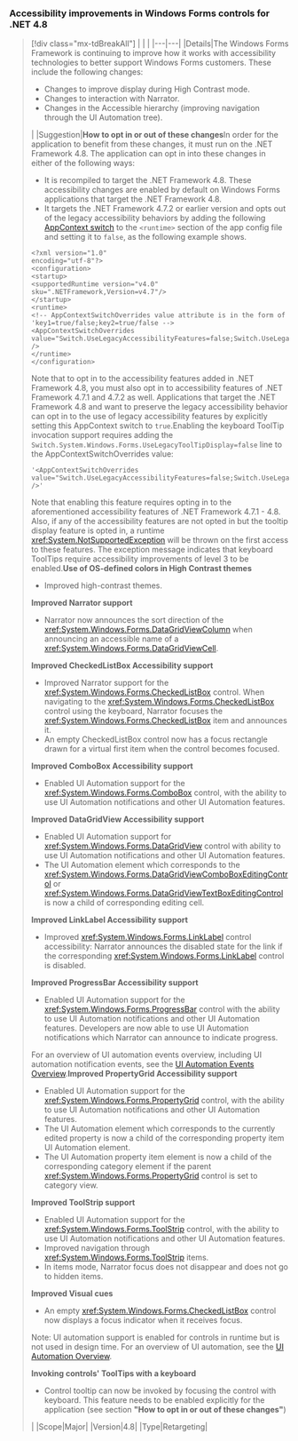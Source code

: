 ### Accessibility improvements in Windows Forms controls for .NET 4.8

> [!div class="mx-tdBreakAll"]
> |   |   |
> |---|---|
> |Details|The Windows Forms Framework is continuing to improve how it works with accessibility technologies to better support Windows Forms customers. These include the following changes:<ul><li>Changes to improve display during High Contrast mode.</li><li>Changes to interaction with Narrator.</li><li>Changes in the Accessible hierarchy (improving navigation through the UI Automation tree).</li></ul>|
> |Suggestion|<strong>How to opt in or out of these changes</strong>In order for the application to benefit from these changes, it must run on the .NET Framework 4.8. The application can opt in into these changes in either of the following ways:<ul><li>It is recompiled to target the .NET Framework 4.8. These accessibility changes are enabled by default on Windows Forms applications that target the .NET Framework 4.8.</li><li>It targets the .NET Framework 4.7.2 or earlier version and opts out of the legacy accessibility behaviors by adding the following [AppContext switch](https://docs.microsoft.com/dotnet/framework/configure-apps/file-schema/runtime/appcontextswitchoverrides-element) to the <code>&lt;runtime&gt;</code> section of the app config file and setting it to <code>false</code>, as the following example shows.</li></ul><pre><code class="lang-xml">&lt;?xml version=&quot;1.0&quot; encoding=&quot;utf-8&quot;?&gt;&#13;&#10;&lt;configuration&gt;&#13;&#10;&lt;startup&gt;&#13;&#10;&lt;supportedRuntime version=&quot;v4.0&quot; sku=&quot;.NETFramework,Version=v4.7&quot;/&gt;&#13;&#10;&lt;/startup&gt;&#13;&#10;&lt;runtime&gt;&#13;&#10;&lt;!-- AppContextSwitchOverrides value attribute is in the form of &#39;key1=true/false;key2=true/false  --&gt;&#13;&#10;&lt;AppContextSwitchOverrides value=&quot;Switch.UseLegacyAccessibilityFeatures=false;Switch.UseLegacyAccessibilityFeatures.2=false;Switch.UseLegacyAccessibilityFeatures.3=false&quot; /&gt;&#13;&#10;&lt;/runtime&gt;&#13;&#10;&lt;/configuration&gt;&#13;&#10;</code></pre>Note that to opt in to the accessibility features added in .NET Framework 4.8, you must also opt in to accessibility features of .NET Framework 4.7.1 and 4.7.2 as well. Applications that target the .NET Framework 4.8 and want to preserve the legacy accessibility behavior can opt in to the use of legacy accessibility features by explicitly setting this AppContext switch to <code>true</code>.Enabling the keyboard ToolTip invocation support requires adding the <code>Switch.System.Windows.Forms.UseLegacyToolTipDisplay=false</code> line to the AppContextSwitchOverrides value:<pre><code class="lang-xml">&#39;&lt;AppContextSwitchOverrides value=&quot;Switch.UseLegacyAccessibilityFeatures=false;Switch.UseLegacyAccessibilityFeatures.2=false;Switch.UseLegacyAccessibilityFeatures.3=false;Switch.System.Windows.Forms.UseLegacyToolTipDisplay=false&quot; /&gt;&#39;&#13;&#10;</code></pre>Note that enabling this feature requires opting in to the aforementioned accessibility features of .NET Framework 4.7.1 - 4.8. Also, if any of the accessibility features are not opted in but the tooltip display feature is opted in, a runtime <xref:System.NotSupportedException> will be thrown on the first access to these features. The exception message indicates that keyboard ToolTips require accessibility improvements of level 3 to be enabled.<strong>Use of OS-defined colors in High Contrast themes</strong><ul><li>Improved high-contrast themes.</li></ul><strong>Improved Narrator support</strong><ul><li>Narrator now announces the sort direction of the <xref:System.Windows.Forms.DataGridViewColumn> when announcing an accessible name of a <xref:System.Windows.Forms.DataGridViewCell>.</li></ul><strong>Improved CheckedListBox Accessibility support</strong><ul><li>Improved Narrator support for the <xref:System.Windows.Forms.CheckedListBox> control. When navigating to the <xref:System.Windows.Forms.CheckedListBox> control using the keyboard, Narrator focuses the <xref:System.Windows.Forms.CheckedListBox> item and announces it.</li><li>An empty CheckedListBox control now has a focus rectangle drawn for a virtual first item when the control becomes focused.</li></ul><strong>Improved ComboBox Accessibility support</strong><ul><li>Enabled UI Automation support for the <xref:System.Windows.Forms.ComboBox> control, with the ability to use UI Automation notifications and other UI Automation features.</li></ul><strong>Improved DataGridView Accessibility support</strong><ul><li>Enabled UI Automation support for <xref:System.Windows.Forms.DataGridView> control with ability to use UI Automation notifications and other UI Automation features.</li><li>The UI Automation element which corresponds to the <xref:System.Windows.Forms.DataGridViewComboBoxEditingControl> or <xref:System.Windows.Forms.DataGridViewTextBoxEditingControl> is now a child of corresponding editing cell.</li></ul><strong>Improved LinkLabel Accessibility support</strong><ul><li>Improved <xref:System.Windows.Forms.LinkLabel> control accessibility: Narrator announces the disabled state for the link if the corresponding <xref:System.Windows.Forms.LinkLabel> control is disabled.</li></ul><strong>Improved ProgressBar Accessibility support</strong><ul><li>Enabled UI Automation support for the <xref:System.Windows.Forms.ProgressBar> control with the ability to use UI Automation notifications and other UI Automation features. Developers are now able to use UI Automation notifications which Narrator can announce to indicate progress.</li></ul>For an overview of UI automation events overview, including UI automation notification events, see the [UI Automation Events Overview](https://docs.microsoft.com/windows/desktop/WinAuto/uiauto-eventsoverview).<strong>Improved PropertyGrid Accessibility support</strong><ul><li>Enabled UI Automation support for the <xref:System.Windows.Forms.PropertyGrid> control, with the ability to use UI Automation notifications and other UI Automation features.</li><li>The UI Automation element which corresponds to the currently edited property is now a child of the corresponding property item UI Automation element.</li><li>The UI Automation property item element is now a child of the corresponding category element if the parent <xref:System.Windows.Forms.PropertyGrid> control is set to category view.</li></ul><strong>Improved ToolStrip support</strong><ul><li>Enabled UI Automation support for the <xref:System.Windows.Forms.ToolStrip> control, with the ability to use UI Automation notifications and other UI Automation features.</li><li>Improved navigation through <xref:System.Windows.Forms.ToolStrip> items.</li><li>In items mode, Narrator focus does not disappear and does not go to hidden items.</li></ul><strong>Improved Visual cues</strong><ul><li>An empty <xref:System.Windows.Forms.CheckedListBox> control now displays a focus indicator when it receives focus.</li></ul>Note: UI automation support is enabled for controls in runtime but is not used in design time. For an overview of UI automation, see the [UI Automation Overview](https://docs.microsoft.com/dotnet/framework/ui-automation/ui-automation-overview).</p><strong>Invoking controls' ToolTips with a keyboard</strong><ul><li>Control tooltip can now be invoked by focusing the control with keyboard. This feature needs to be enabled explicitly for the application (see section <strong>&quot;How to opt in or out of these changes&quot;</strong>)</li></ul>|
> |Scope|Major|
> |Version|4.8|
> |Type|Retargeting|
